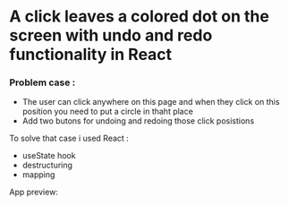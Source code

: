 # A click leaves a colored dot on the screen with undo and redo functionality in React

### Problem case :
* The user can click anywhere on this page and when they click on this position you need to put a circle in thaht place
* Add two butons for undoing and redoing those click posistions

To solve that case i used React :
* useState hook
* destructuring
* mapping

App preview: